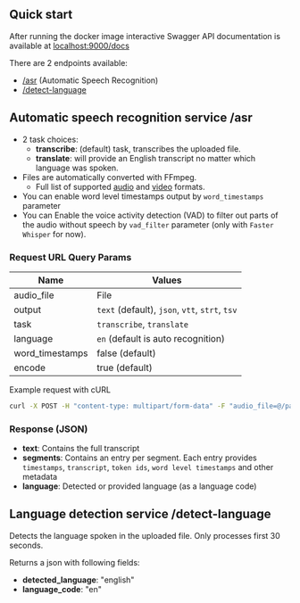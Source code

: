 ## Quick start

After running the docker image interactive Swagger API documentation is available at [localhost:9000/docs](http://localhost:9000/docs)

There are 2 endpoints available:

- [/asr](##Automatic-Speech-recognition-service-/asr) (Automatic Speech Recognition)
- [/detect-language](##Language-detection-service-/detect-language)

## Automatic speech recognition service /asr

- 2 task choices:
  - **transcribe**: (default) task, transcribes the uploaded file.
  - **translate**: will provide an English transcript no matter which language was spoken.
- Files are automatically converted with FFmpeg.
  - Full list of supported [audio](https://ffmpeg.org/general.html#Audio-Codecs) and [video](https://ffmpeg.org/general.html#Video-Codecs) formats.
- You can enable word level timestamps output by `word_timestamps` parameter
- You can Enable the voice activity detection (VAD) to filter out parts of the audio without speech  by `vad_filter` parameter (only with `Faster Whisper` for now).

### Request URL Query Params

| Name            | Values                                         |
|-----------------|------------------------------------------------|
| audio_file      | File                                           |
| output          | `text` (default), `json`, `vtt`, `strt`, `tsv` |
| task            | `transcribe`, `translate`                      |
| language        | `en` (default is auto recognition)             |
| word_timestamps | false (default)                                |
| encode          | true (default)                                 |

Example request with cURL

```bash
curl -X POST -H "content-type: multipart/form-data" -F "audio_file=@/path/to/file" 0.0.0.0:9000/asr?output=json
```

### Response (JSON)

- **text**: Contains the full transcript
- **segments**: Contains an entry per segment. Each entry provides `timestamps`, `transcript`, `token ids`, `word level timestamps` and other metadata
- **language**: Detected or provided language (as a language code)

## Language detection service /detect-language

Detects the language spoken in the uploaded file. Only processes first 30 seconds.

Returns a json with following fields:

- **detected_language**: "english"
- **language_code**: "en"
